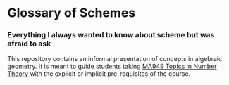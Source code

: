 # Glossary of Schemes

<H3>Everything I always wanted to know about scheme but was afraid to ask</H3>

This repository contains an informal presentation of concepts in algebraic geometry.  It is meant to guide students taking <a href="https://warwick.ac.uk/fac/sci/maths/postgrad/current/phd_studies/modules/ma939/" target="_blank">MA949 Topics in Number Theory</a> with the explicit or implicit pre-requisites of the course.